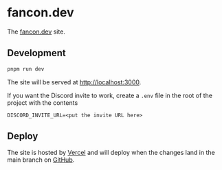 # fancon.dev

The [fancon.dev](https://fancon.dev) site.

## Development

```bash
pnpm run dev
```

The site will be served at [http://localhost:3000](http://localhost:3000).

If you want the Discord invite to work, create a `.env` file in the root of the project with the contents

```
DISCORD_INVITE_URL=<put the invite URL here>
```

## Deploy

The site is hosted by [Vercel](https://vercel.com) and will deploy when the changes land in the main branch on
[GitHub](https://github.com/aJanuary/fancon.dev).
